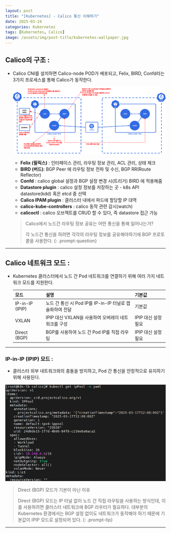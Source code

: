 ```yaml
---
layout: post
title: "[Kubernetes] - Calico 통신 이해하기"
date: 2025-03-24
categories: Kubernetes
tags: [Kubernetes, Calico]
image: /assets/img/post-title/kubernetes-wallpaper.jpg
---
```


## Calico의 구조 :
- Calico CNI를 설치하면 Calico-node POD가 배포되고, Felix, BIRD, Confd라는 3가지 프로세스를 통해 Calico가 동작한다.

  ![Calico 통신 구조](/assets/img/post/kubernetes/Calico%20통신%20구조.png)

  - **Felix (필릭스)** : 인터페이스 관리, 라우팅 정보 관리, ACL 관리, 상태 체크
  - **BIRD (버드)**: BGP Peer 에 라우팅 정보 전파 및 수신, BGP RR(Route Reflector)
  - **Confd** : calico global 설정과 BGP 설정 변경 시(트리거) BIRD 에 적용해줌
  - **Datastore plugin** : calico 설정 정보를 저장하는 곳 - k8s API datastore(kdd) 혹은 etcd 중 선택
  - **Calico IPAM plugin** : 클러스터 내에서 파드에 할당할 IP 대역
  - **calico-kube-controllers** : calico 동작 관련 감시(watch)
  - **calicoctl** : calico 오브젝트를 CRUD 할 수 있다, 즉 datastore 접근 가능

  > Calico에서 노드간 라우팅 정보 공유는 어떤 통신을 통해 일어나는가?
  >
  > 각 노드간 통신을 하려면 각각의 라우팅 정보를 공유해야하기에 BGP 프로토콜을 사용한다.
  {: .prompt-question}

---

## Calico 네트워크 모드 :
- Kubernetes 클러스터에서 노드 간 Pod 네트워크를 연결하기 위해 여러 가지 네트워크 모드를 지원한다.

  |모드|설명|기본값|
  |------|------|------|
  |IP-in-IP (IPIP)|노드 간 통신 시 Pod IP를 IP-in-IP 터널로 캡슐화하여 전달|기본값|
  |VXLAN|IPIP 대신 VXLAN을 사용하여 오버레이 네트워크를 구성|IPIP 대신 설정 필요|
  |Direct (BGP)|BGP를 사용하여 노드 간 Pod IP를 직접 라우팅|IPIP 대신 설정 필요|

---

### IP-in-IP (IPIP) 모드 :
- 클러스터 외부 네트워크와의 충돌을 방지하고, Pod 간 통신을 안정적으로 유지하기 위해 사용된다.

![Calico-ipip 설정 확인](/assets/img/post/kubernetes/Calico-ipip%20설정%20확인.png)

> Direct (BGP) 모드가 기본이 아닌 이유
> 
> Direct (BGP) 모드는 IP 터널 없이 노드 간 직접 라우팅을 사용하는 방식인데, 이를 사용하려면 클러스터 네트워크에 BGP 라우터가 필요하다.
> 대부분의 Kubernetes 환경에서는 BGP 설정 없이도 네트워크가 동작해야 하기 때문에 기본값이 IPIP 모드로 설정되어 있다.
{: .prompt-tip}

---

